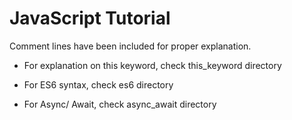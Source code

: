 # JavaScript Tutorial
Comment lines have been included for proper explanation.

- For explanation on this keyword, check this_keyword directory

- For ES6 syntax, check es6 directory

- For Async/ Await, check async_await directory
